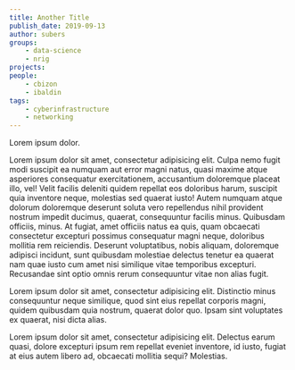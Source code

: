 ```yaml
---
title: Another Title
publish_date: 2019-09-13
author: subers
groups:
    - data-science
    - nrig
projects:
people:
    - cbizon
    - ibaldin
tags:
    - cyberinfrastructure
    - networking
---
```


Lorem ipsum dolor.

Lorem ipsum dolor sit amet, consectetur adipisicing elit. Culpa nemo fugit modi suscipit ea numquam aut error magni natus, quasi maxime atque asperiores consequatur exercitationem, accusantium doloremque placeat illo, vel! Velit facilis deleniti quidem repellat eos doloribus harum, suscipit quia inventore neque, molestias sed quaerat iusto! Autem numquam atque dolorum doloremque deserunt soluta vero repellendus nihil provident nostrum impedit ducimus, quaerat, consequuntur facilis minus. Quibusdam officiis, minus. At fugiat, amet officiis natus ea quis, quam obcaecati consectetur excepturi possimus consequatur magni neque, doloribus mollitia rem reiciendis. Deserunt voluptatibus, nobis aliquam, doloremque adipisci incidunt, sunt quibusdam molestiae delectus tenetur ea quaerat nam quae iusto cum amet nisi similique vitae temporibus excepturi. Recusandae sint optio omnis rerum consequuntur vitae non alias fugit.

Lorem ipsum dolor sit amet, consectetur adipisicing elit. Distinctio minus consequuntur neque similique, quod sint eius repellat corporis magni, quidem quibusdam quia nostrum, quaerat dolor quo. Ipsam sint voluptates ex quaerat, nisi dicta alias.

Lorem ipsum dolor sit amet, consectetur adipisicing elit. Delectus earum quasi, dolore excepturi ipsum rem repellat eveniet inventore, id iusto, fugiat at eius autem libero ad, obcaecati mollitia sequi? Molestias.

